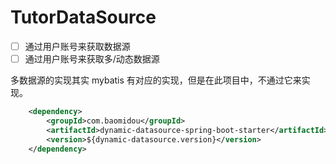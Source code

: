 # TutorDataSource

- [ ] 通过用户账号来获取数据源
- [ ] 通过用户账号来获取多/动态数据源

多数据源的实现其实 mybatis 有对应的实现，但是在此项目中，不通过它来实现。

```xml
    <dependency>
        <groupId>com.baomidou</groupId>
        <artifactId>dynamic-datasource-spring-boot-starter</artifactId>
        <version>${dynamic-datasource.version}</version>
    </dependency>
```

